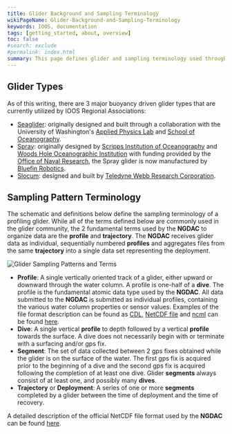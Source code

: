 ```yaml
---
title: Glider Background and Sampling Terminology
wikiPageName: Glider-Background-and-Sampling-Terminology
keywords: IOOS, documentation
tags: [getting_started, about, overview]
toc: false
#search: exclude
#permalink: index.html
summary: This page defines glider and sampling terminology used throughout the rest of the Wiki.
---
```


## Glider Types
As of this writing, there are 3 major buoyancy driven glider types that are currently utilized by IOOS Regional Associations:
 + [Seaglider](https://apl.uw.edu/project/project.php?id=seaglider): originally designed and built through a collaboration with the University of Washington's [Applied Physics Lab](https://apl.uw.edu/) and [School of Oceanography](https://www.ocean.washington.edu/).
 + [Spray](https://spray.ucsd.edu/pub/rel/info/spray_description.php): originally designed by [Scripps Institution of Oceanography](https://scripps.ucsd.edu/) and [Woods Hole Oceanographic Institution](http://www.whoi.edu/) with funding provided by the [Office of Naval Research](https://www.nre.navy.mil/), the Spray glider is now manufactured by [Bluefin Robotics](https://gdmissionsystems.com/underwater-vehicles/bluefin-robotics/).
 + [Slocum](https://www.teledynemarine.com/en-us/products/product-line/Pages/Autonomous-Underwater-Glider.aspx): designed and built by [Teledyne Webb Research Corporation](https://www.teledynemarine.com/brands/webb-research/).

## Sampling Pattern Terminology

The schematic and definitions below define the sampling terminology of a profiling glider.  While all of the terms defined below are commonly used in the glider community, the 2 fundamental terms used by the **NGDAC** to organize data are the **profile** and **trajectory**.  The **NGDAC** receives glider data as individual, sequentially numbered **profiles** and aggregates files from the same **trajectory** into a single data set representing the deployment.

![Glider Sampling Patterns and Terms](/glider-dac/glider-sampling-terminology.png)

 + **Profile**: A single vertically oriented track of a glider, either upward or downward through the water column.  A profile is one-half of a **dive**.  The profile is the fundamental atomic data type used by the **NGDAC**.  All data submitted to the **NGDAC** is submitted as individual profiles, containing the various water column properties or sensor values.  Examples of the file format description can be found as [CDL](/glider-dac/nc/template/IOOS_Glider_NetCDF_v2.0.cdl), [NetCDF file](/glider-dac/nc/template/IOOS_Glider_NetCDF_v2.0.nc) and [ncml](/glider-dac/nc/template/IOOS_Glider_NetCDF_v2.0.ncml) can be found [here](https://github.com/ioos/glider-dac/tree/gh-pages/nc/template).
 + **Dive**: A single vertical <strong>profile</strong> to depth followed by a vertical **profile** towards the surface.  A dive does not necessarily begin with or terminate with a surfacing and/or gps fix.
 + **Segment**: The set of data collected between 2 gps fixes obtained while the glider is on the surface of the water.  The first gps fix is acquired prior to the beginning of a dive and the second gps fix is acquired following the completion of at least one dive.  Glider **segments** always consist of at least one, and possibly many **dives**.
 + **Trajectory** or **Deployment**: A series of one or more **segments** completed by a glider between the time of deployment and the time of recovery.

A detailed description of the official NetCDF file format used by the **NGDAC** can be found [here](ngdac-netcdf-file-format-version-2.html).
